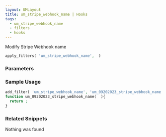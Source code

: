 ```yaml
---
layout: UMLayout
title: um_stripe_webhook_name | Hooks
tags: 
  - um_stripe_webhook_name
  - filters
  - hooks
---
```

Modify Stripe Webhook name
``` php
apply_filters( 'um_stripe_webhook_name',  )
```
<div class='hook-sep'></div>

### Parameters

<div class='hook-sep'></div>



### Sample Usage

``` php
add_filter( 'um_stripe_webhook_name', 'um_09202023_stripe_webhook_name ', 10, 0 )
function um_09202023_stripe_webhook_name(  ){
  return ;
}
```
<div class='hook-sep'></div>



### Related Snippets

Nothing was found

